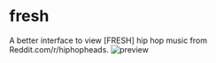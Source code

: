 # fresh
A better interface to view [FRESH] hip hop music from Reddit.com/r/hiphopheads.
![preview](https://i.imgur.com/1dgK2hk.png)

